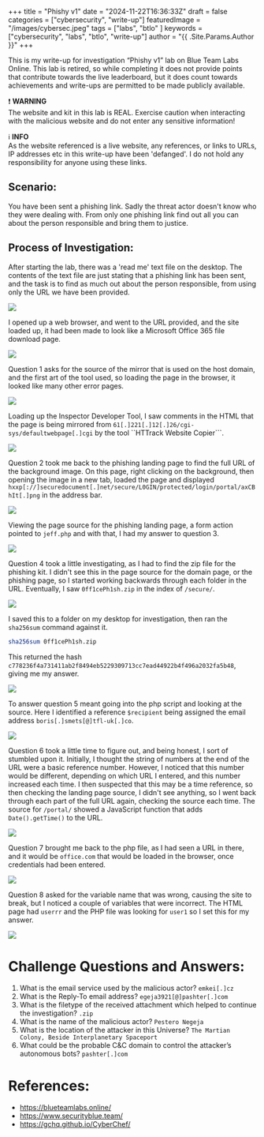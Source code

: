 +++
title = "Phishy v1"
date = "2024-11-22T16:36:33Z"
draft = false
categories = ["cybersecurity", "write-up"]
featuredImage = "/images/cybersec.jpeg"
tags = ["labs", "btlo" ]
keywords = ["cybersecurity", "labs", "btlo", "write-up"]
author = "{{ .Site.Params.Author }}"
+++

This is my write-up for investigation “Phishy v1” lab on Blue Team Labs Online. This lab is retired, so while completing it does not provide points that contribute towards the live leaderboard, but it does count towards achievements and write-ups are permitted to be made publicly available.

❗
**WARNING**  
The website and kit in this lab is REAL. Exercise caution when interacting with the malicious website and do not enter any sensitive information!

ℹ️
**INFO**  
As the website referenced is a live website, any references, or links to URLs, IP addresses etc in this write-up have been 'defanged'. I do not hold any responsibility for anyone using these links.

## Scenario:

You have been sent a phishing link. Sadly the threat actor doesn't know who they were dealing with. From only one phishing link find out all you can about the person responsible and bring them to justice.

## Process of Investigation:

After starting the lab, there was a 'read me' text file on the desktop. The contents of the text file are just stating that a phishing link has been sent, and the task is to find as much out about the person responsible, from using only the URL we have been provided.

![](00_readme.jpg)

I opened up a web browser, and went to the URL provided, and the site loaded up, it had been made to look like a Microsoft Office 365 file download page.

![](01_url.jpg)

Question 1 asks for the source of the mirror that is used on the host domain, and the first art of the tool used, so loading the page in the browser, it looked like many other error pages.

![](02_domain.jpg)

Loading up the Inspector Developer Tool, I saw comments in the HTML that the page is being mirrored from ```61[.]221[.]12[.]26/cgi-sys/defaultwebpage[.]cgi``` by the tool ``HTTrack Website Copier```.

![](03_mirror_source.jpg)

Question 2 took me back to the phishing landing page to find the full URL of the background image. On this page, right clicking on the background, then opening the image in a new tab, loaded the page and displayed ```hxxp[://]securedocument[.]net/secure/L0GIN/protected/login/portal/axCBhIt[.]png``` in the address bar.

![](04_background.jpg)

Viewing the page source for the phishing landing page, a form action pointed to ```jeff.php``` and with that, I had my answer to question 3.

![](05_jeff.jpg)

Question 4 took a little investigating, as I had to find the zip file for the phishing kit. I didn't see this in the page source for the domain page, or the phishing page, so I started working backwards through each folder in the URL. Eventually, I saw ```0ff1cePh1sh.zip``` in the index of ```/secure/```.

![](06_zipfile.jpg)

I saved this to a folder on my desktop for investigation, then ran the ```sha256sum``` command against it.
```bash
sha256sum 0ff1cePh1sh.zip
```

This returned the hash ```c778236f4a731411ab2f8494eb5229309713cc7ead44922b4f496a2032fa5b48```, giving me my answer.

![](07_zip_hash.jpg)

To answer question 5 meant going into the php script and looking at the source. Here I identified a reference ```$recipient``` being assigned the email address ```boris[.]smets[@]tfl-uk[.]co```.

![](08_recipient.jpg)

Question 6 took a little time to figure out, and being honest, I sort of stumbled upon it. Initially, I thought the string of numbers at the end of the URL were a basic reference number. However, I noticed that this number would be different, depending on which URL I entered, and this number increased each time.
I then suspected that this may be a time reference, so then checking the landing page source, I didn't see anything, so I went back through each part of the full URL again, checking the source each time.
The source for ```/portal/``` showed a JavaScript function that adds ```Date().getTime()``` to the URL.

![](09_js_function.jpg)

Question 7 brought me back to the php file, as I had seen a URL in there, and it would be ```office.com``` that would be loaded in the browser, once credentials had been entered.

![](10_redirect.jpg)

Question 8 asked for the variable name that was wrong, causing the site to break, but I noticed a couple of variables that were incorrect. The HTML page had ```userrr``` and the PHP file was looking for ```user1``` so I set this for my answer.

![](11_variables.jpg)

# Challenge Questions and Answers:

1. What is the email service used by the malicious actor? ```emkei[.]cz```
2. What is the Reply-To email address? ```egeja3921[@]pashter[.]com```
3. What is the filetype of the received attachment which helped to continue the investigation? ```.zip```
4. What is the name of the malicious actor? ```Pestero Negeja```
5. What is the location of the attacker in this Universe? ```The Martian Colony, Beside Interplanetary Spaceport```
6. What could be the probable C&C domain to control the attacker’s autonomous bots? ```pashter[.]com```

# References:

- https://blueteamlabs.online/
- https://www.securityblue.team/
- https://gchq.github.io/CyberChef/
